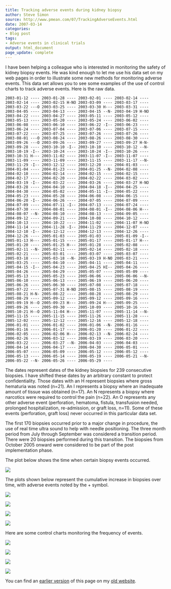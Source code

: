 ```yaml
---
title: Tracking adverse events during kidney biopsy
author: Steve Simon
source: http://www.pmean.com/07/TrackingAdverseEvents.html
date: 2007-03-14
categories:
- Blog post
tags:
- Adverse events in clinical trials
output: html_document
page_update: complete
---
```


I have been helping a colleague who is interested in monitoring the safety of kidney biopsy events. He was kind enough to let me use his data set on my web pages in order to illustrate some new methods for monitoring adverse events. This data set allows you to see some examples of the use of control charts to track adverse events. Here is the raw data.

```{}
2003-01-12 ---- 2003-01-28 ---- 2003-02-01 ---- 2003-02-14 ----
2003-02-14 ---- 2003-02-15 H-NO 2003-03-09 ---- 2003-03-17 ----
2003-03-22 ---O 2003-03-25 ---- 2003-03-30 H--- 2003-03-31 ----  
2003-04-05 ---- 2003-04-13 ---- 2003-04-15 --N- 2003-04-19 H-NO
2003-04-22 ---- 2003-04-27 ---- 2003-05-11 ---- 2003-05-12 ----
2003-05-13 ---- 2003-05-20 ---- 2003-05-24 ---- 2003-06-02 ----
2003-06-08 ---- 2003-06-10 ---- 2003-06-22 -I-- 2003-06-23 ----
2003-06-24 ---- 2003-07-04 ---- 2003-07-06 ---- 2003-07-15 ----
2003-07-22 ---- 2003-07-25 ---- 2003-07-26 ---- 2003-07-26 ----
2003-08-01 ---O 2003-08-24 ---- 2003-08-26 ---- 2003-08-30 ----
2003-09-26 ---O 2003-09-26 ---- 2003-09-27 ---- 2003-09-27 H-N-
2003-09-28 ---- 2003-10-10 -I-- 2003-10-10 ---- 2003-10-12 --N-
2003-10-19 -I-- 2003-10-24 ---- 2003-10-24 -I-- 2003-10-26 ----
2003-10-31 H--- 2003-11-02 ---- 2003-11-07 -I-- 2003-11-07 ----
2003-11-09 ---- 2003-11-09 ---- 2003-11-15 ---- 2003-11-17 --N-
2003-11-29 -I-- 2003-12-12 ---- 2003-12-20 ---- 2004-01-03 ----
2004-01-04 ---- 2004-01-23 ---- 2004-01-25 --N- 2004-02-08 ----
2004-02-10 ---- 2004-02-14 ---- 2004-02-15 ---- 2004-02-15 ----
2004-02-17 ---- 2004-02-20 ---- 2004-02-22 ---- 2004-03-02 ----
2004-03-19 -I-- 2004-03-22 ---- 2004-03-26 ---- 2004-03-27 H-NO
2004-03-28 ---- 2004-04-10 ---- 2004-04-18 -I-- 2004-04-25 ----
2004-04-30 ---- 2004-05-02 ---- 2004-05-11 -I-- 2004-05-22 ----
2004-05-23 ---- 2004-05-28 ---- 2004-06-08 ---- 2004-06-15 ----
2004-06-20 -I-- 2004-06-26 ---- 2004-07-05 ---- 2004-07-09 ----
2004-07-09 ---- 2004-07-11 -I-- 2004-07-13 ---- 2004-07-24 ----
2004-07-30 ---- 2004-08-01 ---- 2004-08-01 -I-- 2004-08-06 H---
2004-08-07 --N- 2004-08-10 ---- 2004-08-13 ---- 2004-09-05 ----
2004-09-12 ---- 2004-09-21 ---- 2004-10-08 ---- 2004-10-12 ----
2004-10-13 ---- 2004-10-22 ---- 2004-11-02 ---- 2004-11-07 H-NO
2004-11-14 ---- 2004-11-28 -I-- 2004-11-29 ---- 2004-12-07 ----
2004-12-10 -I-- 2004-12-12 ---- 2004-12-13 ---- 2004-12-26 ----
2004-12-26 ---- 2005-01-03 ---- 2005-01-03 ---- 2005-01-09 -I--
2005-01-13 H--- 2005-01-15 ---- 2005-01-17 ---- 2005-01-17 H---
2005-01-20 ---- 2005-01-25 H--- 2005-01-28 ---- 2005-02-08 ----
2005-02-11 --N- 2005-02-11 ---- 2005-02-14 ---- 2005-02-18 ----
2005-02-21 ---- 2005-03-01 ---- 2005-03-07 ---- 2005-03-07 ----
2005-03-18 ---- 2005-03-18 --N- 2005-03-19 H-NO 2005-03-21 ----
2005-03-25 ---- 2005-04-10 ---- 2005-04-11 ---- 2005-04-11 ----
2005-04-15 -I-- 2005-04-23 ---- 2005-04-25 HI-- 2005-04-26 ----
2005-04-26 ---- 2005-04-29 ---- 2005-05-07 ---- 2005-05-09 ----
2005-05-13 ---- 2005-05-23 ---- 2005-06-06 ---- 2005-06-06 --N-
2005-06-10 ---- 2005-06-13 ---- 2005-06-19 ---- 2005-06-20 ----
2005-06-26 ---- 2005-06-30 ---- 2005-07-08 ---- 2005-07-18 ----
2005-07-22 ---- 2005-07-31 H-NO 2005-08-15 ---- 2005-08-19 ----
2005-08-21 H-N- 2005-08-22 ---- 2005-08-28 ---- 2005-08-29 ----
2005-08-29 ---- 2005-09-12 ---- 2005-09-12 ---- 2005-09-16 ----
2005-09-19 H--O 2005-09-23 H--- 2005-09-24 H--- 2005-09-25 ----
2005-09-26 ---- 2005-09-30 ---- 2005-10-09 ---- 2005-10-16 ----
2005-10-21 H--O 2005-11-04 H--- 2005-11-07 ---- 2005-11-14 --N-
2005-11-15 ---- 2005-11-15 ---- 2005-11-26 ---- 2005-11-28 ----
2005-12-02 ---- 2005-12-12 ---- 2005-12-16 ---- 2005-12-18 ----
2006-01-01 ---- 2006-01-02 ---- 2006-01-06 --N- 2006-01-16 ----
2006-01-16 ---- 2006-01-17 ---- 2006-01-20 ---- 2006-01-22 ----
2006-02-05 ---- 2006-02-06 H--- 2006-02-13 --N- 2006-02-24 ----
2006-02-26 ---- 2006-03-12 ---- 2006-03-19 ---- 2006-03-20 ----
2006-03-22 ---- 2006-03-27 --N- 2006-04-03 ---- 2006-04-03 ----
2006-04-14 ---- 2006-04-17 ---- 2006-04-30 ---- 2006-05-01 ----
2006-05-07 ---- 2006-05-09 ---- 2006-05-12 ---- 2006-05-12 ----
2006-05-13 ---- 2006-05-14 ---- 2006-05-19 ---- 2006-05-21 --N-
2006-05-22 --N- 2006-05-26 ---- 2006-05-29 ----
```

The dates represent dates of the kidney biopsies for 239 consecutive biopsies. I have shifted these dates by an arbitrary constant to protect confidentiality. Those dates with an H represent biopsies where gross hematuria was noted (n=21). An I represents a biopsy where an inadequate amount of tissue was obtained (n=17). An N represents a biopsy where narcotics were required to control the pain (n=22). An O represents any other adverse event (perforation, hematoma, fistula, transfusion needed, prolonged hospitalization, re-admission, or graft loss, n=11). Some of these events (perforation, graft loss) never occurred in this particular data set.

The first 170 biopsies occurred prior to a major change in procedure, the use of real time ultra sound to help with needle positioning. The three month period from July through September was considered a transition period. There were 20 biopsies performed during this transition. The biopsies from October 2005 onward were considered to be part of the post implementation phase.

The plot below shows the time when certain biopsy events occurred.

![](http://www.pmean.com/new-images/07/TrackingAdverseEvents01.gif)

The plots shown below represent the cumulative increase in biopsies over time, with adverse events noted by the + symbol.

![](http://www.pmean.com/new-images/07/TrackingAdverseEvents02.gif)

![](http://www.pmean.com/new-images/07/TrackingAdverseEvents03.gif)

![](http://www.pmean.com/new-images/07/TrackingAdverseEvents04.gif)

![](http://www.pmean.com/new-images/07/TrackingAdverseEvents05.gif)

Here are some control charts monitoring the frequency of events.

![](http://www.pmean.com/new-images/07/TrackingAdverseEvents06.gif)

![](http://www.pmean.com/new-images/07/TrackingAdverseEvents07.gif)

![](http://www.pmean.com/new-images/07/TrackingAdverseEvents08.gif)

![](http://www.pmean.com/new-images/07/TrackingAdverseEvents09.gif)

You can find an [earlier version][sim1] of this page on my [old website][sim2].

[sim1]: http://www.pmean.com/07/TrackingAdverseEvents.html
[sim2]: http://www.pmean.com
